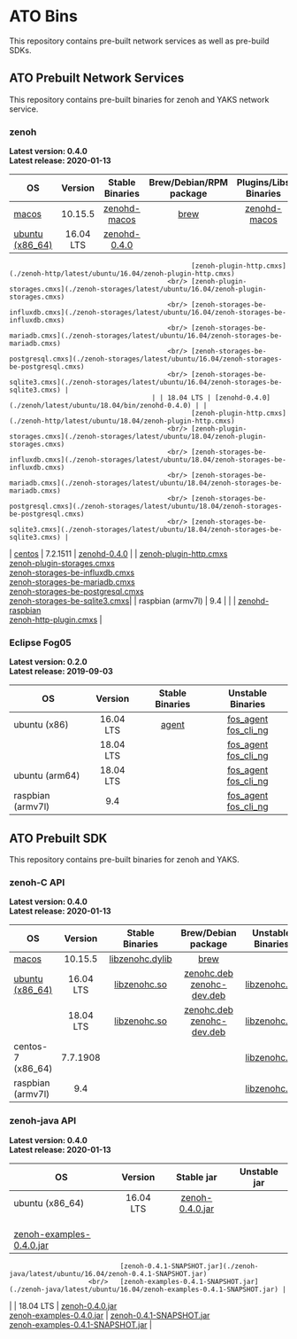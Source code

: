 # ATO Bins
This repository contains pre-built network services as well as pre-build SDKs.

## ATO Prebuilt Network Services
This repository contains pre-built binaries for zenoh and YAKS network service.

### zenoh

**Latest version: 0.4.0** \
**Latest release: 2020-01-13**

| OS | Version | Stable Binaries | Brew/Debian/RPM package | Plugins/Libs Binaries |
| --- |:---:|:---:|:---:|:---:|
| [macos](./zenoh/latest/macos)   | 10.15.5 | [zenohd-macos](./zenoh/latest/macos/10.15.5/zenohd)  | [brew](./zenoh/latest/macos) | [zenohd-macos](./zenoh/unstable/macos/10.14.6/zenohd)|
| [ubuntu (x86_64)](./zenoh/latest/ubuntu) | 16.04 LTS | [zenohd-0.4.0](./zenoh/latest/ubuntu/16.04/bin/zenohd-0.4.0) |  |
                                                  [zenoh-plugin-http.cmxs](./zenoh-http/latest/ubuntu/16.04/zenoh-plugin-http.cmxs)
                                            <br/> [zenoh-plugin-storages.cmxs](./zenoh-storages/latest/ubuntu/16.04/zenoh-plugin-storages.cmxs)
                                            <br/> [zenoh-storages-be-influxdb.cmxs](./zenoh-storages/latest/ubuntu/16.04/zenoh-storages-be-influxdb.cmxs)
                                            <br/> [zenoh-storages-be-mariadb.cmxs](./zenoh-storages/latest/ubuntu/16.04/zenoh-storages-be-mariadb.cmxs)
                                            <br/> [zenoh-storages-be-postgresql.cmxs](./zenoh-storages/latest/ubuntu/16.04/zenoh-storages-be-postgresql.cmxs)
                                            <br/> [zenoh-storages-be-sqlite3.cmxs](./zenoh-storages/latest/ubuntu/16.04/zenoh-storages-be-sqlite3.cmxs) |
                                        | | 18.04 LTS | [zenohd-0.4.0](./zenoh/latest/ubuntu/18.04/bin/zenohd-0.4.0) | |
                                                  [zenoh-plugin-http.cmxs](./zenoh-http/latest/ubuntu/18.04/zenoh-plugin-http.cmxs)
                                            <br/> [zenoh-plugin-storages.cmxs](./zenoh-storages/latest/ubuntu/18.04/zenoh-plugin-storages.cmxs)
                                            <br/> [zenoh-storages-be-influxdb.cmxs](./zenoh-storages/latest/ubuntu/18.04/zenoh-storages-be-influxdb.cmxs)
                                            <br/> [zenoh-storages-be-mariadb.cmxs](./zenoh-storages/latest/ubuntu/18.04/zenoh-storages-be-mariadb.cmxs)
                                            <br/> [zenoh-storages-be-postgresql.cmxs](./zenoh-storages/latest/ubuntu/18.04/zenoh-storages-be-postgresql.cmxs)
                                            <br/> [zenoh-storages-be-sqlite3.cmxs](./zenoh-storages/latest/ubuntu/18.04/zenoh-storages-be-sqlite3.cmxs) |
| [centos](./zenoh/latest/centos) | 7.2.1511 | [zenohd-0.4.0](./zenoh/latest/centos/7.2.1511/zenohd-0.4.0) |  |
                                             [zenoh-plugin-http.cmxs](./zenoh-http/latest/centos/7.2.1511/zenoh-plugin-http.cmxs)
                                            <br/> [zenoh-plugin-storages.cmxs](./zenoh-storages/latest/centos/7.2.1511/zenoh-plugin-storages.cmxs)
                                            <br/> [zenoh-storages-be-influxdb.cmxs](./zenoh-storages/latest/centos/7.2.1511/zenoh-storages-be-influxdb.cmxs)
                                            <br/> [zenoh-storages-be-mariadb.cmxs](./zenoh-storages/latest/centos/7.2.1511/zenoh-storages-be-mariadb.cmxs)
                                            <br/> [zenoh-storages-be-postgresql.cmxs](./zenoh-storages/latest/centos/7.2.1511/zenoh-storages-be-postgresql.cmxs)
                                            <br/> [zenoh-storages-be-sqlite3.cmxs](./zenoh-storages/latest/centos/7.2.1511/zenoh-storages-be-sqlite3.cmxs)|
| raspbian (armv7l) | 9.4 | | | [zenohd-raspbian](./zenoh/unstable/raspian_armv7l/9.4/zenohd) <br/> [zenoh-http-plugin.cmxs](./zenoh/unstable/raspian_armv7l/9.4/zenoh-http-plugin.cmxs) |


### Eclipse Fog05

**Latest version: 0.2.0** \
**Latest release: 2019-09-03**

| OS | Version | Stable Binaries | Unstable Binaries |
| --- |:---:|:---:|:---:|
| ubuntu (x86) | 16.04 LTS | [agent](./fog05/latest/ubuntu/16.04/agent) | [fos_agent](./fog05/unstable/ubuntu/16.04/fos_agent.exe) <br/> [fos_cli_ng](./fog05/unstable/ubuntu/16.04/fos_cli_ng.exe) |
| | 18.04 LTS | |[fos_agent](./fog05/unstable/ubuntu/18.04/fos_agent.exe) <br/> [fos_cli_ng](./fog05/unstable/ubuntu/18.04/fos_cli_ng.exe)|
| ubuntu (arm64)| 18.04 LTS | |[fos_agent](./fog05/unstable/ubuntu_arm64/18.04/fos_agent.exe) <br/> [fos_cli_ng](./fog05/unstable/ubuntu_arm64/18.04/fos_cli_ng.exe)|
| raspbian (armv7l) | 9.4 | | [fos_agent](./fog05/unstable/raspbian_armv7l/9.4/fos_agent.exe) <br/>[fos_cli_ng](./fog05/unstable/raspbian_armv7l/9.4/fos_cli_ng.exe) |



## ATO Prebuilt SDK
This repository contains pre-built binaries for zenoh and YAKS.

### zenoh-C API

**Latest version: 0.4.0** \
**Latest release: 2020-01-13**

| OS | Version | Stable Binaries |  Brew/Debian package | Unstable Binaries |
| --- |:---:|:---:|:---:|:---:|
| [macos](./zenoh-c/latest/macos)   | 10.15.5 | [libzenohc.dylib](./zenoh-c/latest/macos/10.15.5/libzenohc.dylib)  | [brew](./zenoh-c/latest/macos) | |
| [ubuntu (x86_64)](./zenoh-c/latest/ubuntu) | 16.04 LTS | [libzenohc.so](./zenoh-c/latest/ubuntu/16.04/libzenohc.so) | [zenohc.deb](./zenoh-c/latest/ubuntu/16.04/libzenohc-0.3.0_amd64.deb) <br/> [zenohc-dev.deb](./zenoh-c/latest/ubuntu/16.04/zenohc-dev.deb) | [libzenohc.so](./zenoh-c/unstable/ubuntu/16.04/libzenohc.so)|
| | 18.04 LTS | [libzenohc.so](./zenoh-c/latest/ubuntu/18.10/libzenohc.so)  | [zenohc.deb](./zenoh-c/latest/ubuntu/18.10/libzenohc-0.3.0_amd64.deb) <br/> [zenohc-dev.deb](./zenoh-c/latest/ubuntu/16.04/zenohc-dev.deb) | [libzenohc.so](./zenoh-c/unstable/ubuntu/18.04/libzenohc.so) |
| centos-7 (x86_64) | 7.7.1908 | | | [libzenohc.so](./zenoh-c/unstable/centos/7.7.1908/libzenohc.so)|
| raspbian (armv7l) | 9.4 | | | [libzenohc.so](./zenoh-c/unstable/raspian_armv7l/9.4/libzenohc.so)|

### zenoh-java API

**Latest version: 0.4.0** \
**Latest release: 2020-01-13**

| OS | Version | Stable jar | Unstable jar |
| --- |:---:|:---:|:---:|
| ubuntu (x86_64) | 16.04 LTS | [zenoh-0.4.0.jar](./zenoh-java/latest/ubuntu/16.04/zenoh-0.4.0.jar)
                        <br/>   [zenoh-examples-0.4.0.jar](./zenoh-java/latest/ubuntu/16.04/zenoh-examples-0.4.0.jar) |
                                [zenoh-0.4.1-SNAPSHOT.jar](./zenoh-java/latest/ubuntu/16.04/zenoh-0.4.1-SNAPSHOT.jar)
                        <br/>   [zenoh-examples-0.4.1-SNAPSHOT.jar](./zenoh-java/latest/ubuntu/16.04/zenoh-examples-0.4.1-SNAPSHOT.jar) |
|                 | 18.04 LTS | [zenoh-0.4.0.jar](./zenoh-java/latest/ubuntu/18.04/zenoh-0.4.0.jar)
                        <br/>   [zenoh-examples-0.4.0.jar](./zenoh-java/latest/ubuntu/18.04/zenoh-examples-0.4.0.jar) |
                                [zenoh-0.4.1-SNAPSHOT.jar](./zenoh-java/latest/ubuntu/18.04/zenoh-0.4.1-SNAPSHOT.jar)
                        <br/>   [zenoh-examples-0.4.1-SNAPSHOT.jar](./zenoh-java/latest/ubuntu/18.04/zenoh-examples-0.4.1-SNAPSHOT.jar) |